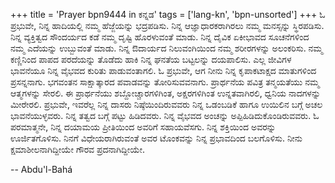 +++
title = 'Prayer bpn9444 in ಕನ್ನಡ'
tags = ['lang-kn', 'bpn-unsorted']
+++
ಓ ಪ್ರಭುವೇ, ನಿನ್ನ ಹಾದಿಯಲ್ಲಿ ನಮ್ಮ ಹೆಜ್ಜೆಯನ್ನು ಭದ್ರಪಡಿಸು.  ನಿನ್ನ ಆಜ್ಞಾಧಾರಕರಾಗಿರಲು ನಮ್ಮ ಮನಸ್ಸನ್ನು ಸ್ಥಿರಪಡಿಸು.  ನಿನ್ನ ವ್ಯಕ್ತಿತ್ವದ ಸೌಂದರ್ಯದ ಕಡೆ ನಮ್ಮ ದೃಷ್ಟಿ ಹೊರಳುವಂತೆ ಮಾಡು.  ನಿನ್ನ ದೈವಿಕ ಏಕೀಭಾವದ ಸೂಚನೆಗಳಿಂದ ನಮ್ಮ ಎದೆಯನ್ನು ಉಬ್ಬುವಂತೆ ಮಾಡು.  ನಿನ್ನ ಔದಾರ್ಯದ ನಿಲುವಂಗಿಯಿಂದ ನಮ್ಮ ಶರೀರಗಳನ್ನು ಅಲಂಕರಿಸು.  ನಮ್ಮ ಕಣ್ಣಿನಿಂದ ಪಾಪದ ಪರದೆಯನ್ನು ತೊಡೆದು ಹಾಕಿ ನಿನ್ನ ಘನತೆಯ ಬಟ್ಟಲನ್ನು ದಯಪಾಲಿಸು.  ಎಲ್ಲ ಜೀವಿಗಳ ಭಾವನೆಯೂ ನಿನ್ನ ವೈಭವದ ಕುರಿತು ಪಾಡುವಂತಾಗಲಿ.  ಓ ಪ್ರಭುವೇ, ಆಗ ನೀನು ನಿನ್ನ ಕೃಪಾಕಟಾಕ್ಷದ ಮಾತುಗಳಿಂದ ಪ್ರಸನ್ನನಾಗು.  ಭಗವಂತನ ಸಾಕ್ಷಾತ್ಕಾರದ ಪವಾಡವನ್ನು ತೋರಿಸುವವನಾಗು.  ಪ್ರಾರ್ಥನೆಯ ಪವಿತ್ರ ತನ್ಮಯತೆಯು ನಮ್ಮ ಆತ್ಮಗಳನ್ನು ಸೇರಲಿ.  ಈ ಪ್ರಾರ್ಥನೆಯು ಶಬ್ದೋಚ್ಚಾರಗಳಿಗಿಂತ, ಅಕ್ಷರಗಳಿಗಿಂತ ಉನ್ನತವಾಗಿರಲಿ, ಧ್ವನಿಯ ನಾದಗಳನ್ನು ಮೀರೇರಲಿ.
 ಪ್ರಭುವೇ, ಇವರೆಲ್ಲ ನಿನ್ನ ದಾಸರು ನಿಷ್ಠೆಯಿಂದಿರುವವರು ನಿನ್ನ ಒಡಂಬಡಿಕೆ ಹಾಗೂ ಉಯಿಲಿನ ಬಗ್ಗೆ ಅಚಲ ಭಾವನೆಯುಳ್ಳವರು.  ನಿನ್ನ ತತ್ವದ ಬಗ್ಗೆ ಪಟ್ಟು ಹಿಡಿದವರು.  ನಿನ್ನ ವೈಭವದ ಅಂಚನ್ನು ಅಪ್ಪಿಹಿಡಿದುಕೊಂಡಿರುವವರು.  ಓ ಪರಮಾತ್ಮನೇ, ನಿನ್ನ ದಯಾಮಯ ಪ್ರೀತಿಯಿಂದ ಅವರಿಗೆ ಸಹಾಯವೆಸಗು.  ನಿನ್ನ ಶಕ್ತಿಯಿಂದ ಅವರನ್ನು ಊರ್ಜಿತಗೊಳಿಸು.  ನಿನಗೆ ವಿಧೇಯರಾಗಿರುವಂತೆ ಅವರ ಟೊಂಕವನ್ನು ನಿನ್ನ ಪ್ರಭಾವದಿಂದ ಬಲಗೊಳಿಸು.  ನೀನು ಕ್ಷಮಾಶೀಲನಾಗಿದ್ದೀಯೇ ಗೌರವ ಪ್ರದನಾಗಿದ್ದೀಯೇ.

-- Abdu'l-Bahá
